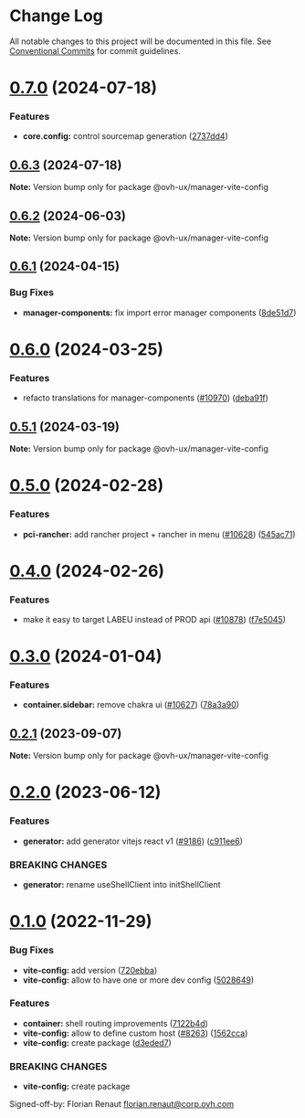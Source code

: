 # Change Log

All notable changes to this project will be documented in this file.
See [Conventional Commits](https://conventionalcommits.org) for commit guidelines.

# [0.7.0](https://github.com/ovh/manager/compare/@ovh-ux/manager-vite-config@0.6.3...@ovh-ux/manager-vite-config@0.7.0) (2024-07-18)


### Features

* **core.config:** control sourcemap generation ([2737dd4](https://github.com/ovh/manager/commit/2737dd47987847bf6e60e6edde032bc061bbec4e))





## [0.6.3](https://github.com/ovh/manager/compare/@ovh-ux/manager-vite-config@0.6.2...@ovh-ux/manager-vite-config@0.6.3) (2024-07-18)

**Note:** Version bump only for package @ovh-ux/manager-vite-config





## [0.6.2](https://github.com/ovh/manager/compare/@ovh-ux/manager-vite-config@0.6.1...@ovh-ux/manager-vite-config@0.6.2) (2024-06-03)

**Note:** Version bump only for package @ovh-ux/manager-vite-config





## [0.6.1](https://github.com/ovh/manager/compare/@ovh-ux/manager-vite-config@0.6.0...@ovh-ux/manager-vite-config@0.6.1) (2024-04-15)


### Bug Fixes

* **manager-components:** fix import error manager components ([8de51d7](https://github.com/ovh/manager/commit/8de51d7309db6d8eed7507c633a124b82bdacd83))





# [0.6.0](https://github.com/ovh/manager/compare/@ovh-ux/manager-vite-config@0.5.1...@ovh-ux/manager-vite-config@0.6.0) (2024-03-25)


### Features

* refacto translations for manager-components ([#10970](https://github.com/ovh/manager/issues/10970)) ([deba91f](https://github.com/ovh/manager/commit/deba91f208c27283930f9b7e3ed27a98cb8a4821))





## [0.5.1](https://github.com/ovh/manager/compare/@ovh-ux/manager-vite-config@0.5.0...@ovh-ux/manager-vite-config@0.5.1) (2024-03-19)

**Note:** Version bump only for package @ovh-ux/manager-vite-config





# [0.5.0](https://github.com/ovh/manager/compare/@ovh-ux/manager-vite-config@0.4.0...@ovh-ux/manager-vite-config@0.5.0) (2024-02-28)


### Features

* **pci-rancher:** add rancher project + rancher in menu ([#10628](https://github.com/ovh/manager/issues/10628)) ([545ac71](https://github.com/ovh/manager/commit/545ac719b60602f6b53bbdc54d0dc9a704ea7bf8))





# [0.4.0](https://github.com/ovh/manager/compare/@ovh-ux/manager-vite-config@0.3.0...@ovh-ux/manager-vite-config@0.4.0) (2024-02-26)


### Features

* make it easy to target LABEU instead of PROD api ([#10878](https://github.com/ovh/manager/issues/10878)) ([f7e5045](https://github.com/ovh/manager/commit/f7e5045545056cdf6d3164e08ec63d08e5ed747e))





# [0.3.0](https://github.com/ovh/manager/compare/@ovh-ux/manager-vite-config@0.2.1...@ovh-ux/manager-vite-config@0.3.0) (2024-01-04)


### Features

* **container.sidebar:** remove chakra ui ([#10627](https://github.com/ovh/manager/issues/10627)) ([78a3a90](https://github.com/ovh/manager/commit/78a3a902a5ed6e0edae011b19751319360867c03))





## [0.2.1](https://github.com/ovh/manager/compare/@ovh-ux/manager-vite-config@0.2.0...@ovh-ux/manager-vite-config@0.2.1) (2023-09-07)

**Note:** Version bump only for package @ovh-ux/manager-vite-config





# [0.2.0](https://github.com/ovh/manager/compare/@ovh-ux/manager-vite-config@0.1.0...@ovh-ux/manager-vite-config@0.2.0) (2023-06-12)


### Features

* **generator:**  add generator vitejs react v1 ([#9186](https://github.com/ovh/manager/issues/9186)) ([c911ee6](https://github.com/ovh/manager/commit/c911ee6168e2803e2022dc0e275f242953ad8255))


### BREAKING CHANGES

* **generator:** rename useShellClient into initShellClient





# [0.1.0](https://github.com/ovh/manager/compare/@ovh-ux/manager-vite-config@0.0.0...@ovh-ux/manager-vite-config@0.1.0) (2022-11-29)


### Bug Fixes

* **vite-config:** add version ([720ebba](https://github.com/ovh/manager/commit/720ebba8692d7c10173eebe19e6d8ff0a65607a1))
* **vite-config:** allow to have one or more dev config ([5028649](https://github.com/ovh/manager/commit/502864966fe71922135b2c6fa8a6503fb0fa6316))


### Features

* **container:** shell routing improvements ([7122b4d](https://github.com/ovh/manager/commit/7122b4dde1786c75f4ef5933f1b50037243bc003))
* **vite-config:** allow to define custom host ([#8263](https://github.com/ovh/manager/issues/8263)) ([1562cca](https://github.com/ovh/manager/commit/1562ccabfc9eaffd59bbf20d2ccdddcfacae81a9))
* **vite-config:** create package ([d3eded7](https://github.com/ovh/manager/commit/d3eded7d67abb1e978b96249aa35984c5cf7c939))


### BREAKING CHANGES

* **vite-config:** create package

Signed-off-by: Florian Renaut <florian.renaut@corp.ovh.com>
